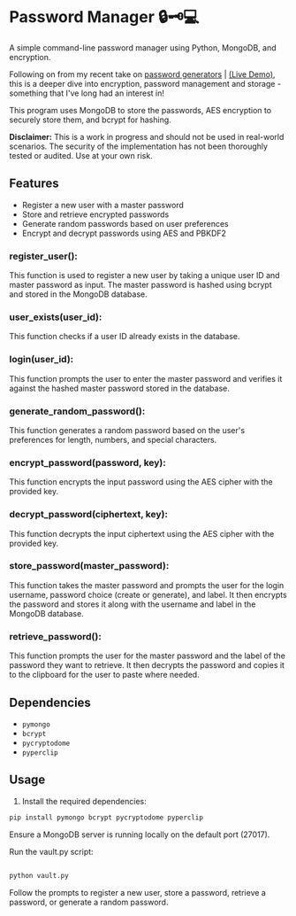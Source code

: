 # Password Manager 🔒🗝️💻

A simple command-line password manager using Python, MongoDB, and encryption.

Following on from my recent take on [password generators](https://github.com/siwhelan/pass_gen) | [(Live Demo)](https://pass-gen-gray.vercel.app/), this is a deeper dive into encryption, password management and storage - something that I've long had an interest in! 

This program uses MongoDB to store the passwords, AES encryption to securely store them, and bcrypt for hashing.

**Disclaimer:** This is a work in progress and should not be used in real-world scenarios. The security of the implementation has not been thoroughly tested or audited. Use at your own risk.

## Features

- Register a new user with a master password
- Store and retrieve encrypted passwords
- Generate random passwords based on user preferences
- Encrypt and decrypt passwords using AES and PBKDF2

### register_user(): 

This function is used to register a new user by taking a unique user ID and master password as input. The master password is hashed using bcrypt and stored in the MongoDB database.

### user_exists(user_id): 

This function checks if a user ID already exists in the database.

### login(user_id): 

This function prompts the user to enter the master password and verifies it against the hashed master password stored in the database.

### generate_random_password(): 

This function generates a random password based on the user's preferences for length, numbers, and special characters.

### encrypt_password(password, key): 

This function encrypts the input password using the AES cipher with the provided key.

### decrypt_password(ciphertext, key): 

This function decrypts the input ciphertext using the AES cipher with the provided key.

### store_password(master_password): 

This function takes the master password and prompts the user for the login username, password choice (create or generate), and label. It then encrypts the password and stores it along with the username and label in the MongoDB database.

### retrieve_password(): 

This function prompts the user for the master password and the label of the password they want to retrieve. It then decrypts the password and copies it to the clipboard for the user to paste where needed.

## Dependencies

- `pymongo`
- `bcrypt`
- `pycryptodome`
- `pyperclip`

## Usage

1. Install the required dependencies:

```bash
pip install pymongo bcrypt pycryptodome pyperclip
```

Ensure a MongoDB server is running locally on the default port (27017).

Run the vault.py script:

```bash

python vault.py
```

Follow the prompts to register a new user, store a password, retrieve a password, or generate a random password.
